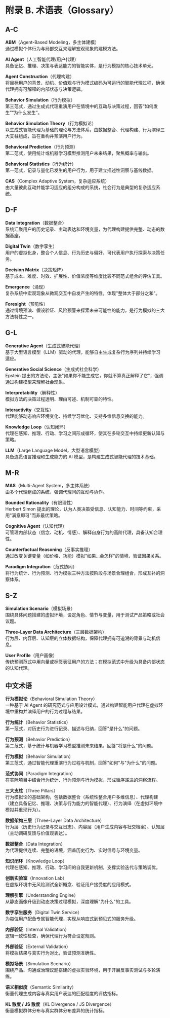 # 附录 B. 术语表（Glossary）

## A-C

**ABM**（Agent-Based Modeling，多主体建模）  
通过模拟个体行为与局部交互来理解宏观现象的建模方法。

**AI Agent**（人工智能代理/用户代理）  
具备记忆、推理、决策与表达能力的智能实体，是行为模拟的核心技术单元。

**Agent Construction**（代理构建）  
将目标用户的背景、动机、价值观与行为模式编码为可运行的智能代理过程，确保代理拥有可解释的内部状态与决策逻辑。

**Behavior Simulation**（行为模拟）  
第三范式，通过生成式代理重演用户在情境中的互动与决策过程，回答“如何发生”“为什么发生”。

**Behavior Simulation Theory**（行为模拟论）  
以生成式智能代理为基础的理论与方法体系，由数据整合、代理构建、行为演绎三大支柱组成，旨在重构并预演用户行为。

**Behavioral Prediction**（行为预测）  
第二范式，使用统计或机器学习模型推测用户未来结果，聚焦概率与输出。

**Behavioral Statistics**（行为统计）  
第一范式，记录与量化已发生的用户行为，用于建立描述性洞察与基线数据。

**CAS**（Complex Adaptive System，复杂适应系统）  
由大量彼此互动并能学习适应的组分构成的系统，社会行为是典型的复杂适应系统。

## D-F

**Data Integration**（数据整合）  
系统汇聚用户的历史记录、主动表达和环境变量，为代理构建提供完整、动态的数据基座。

**Digital Twin**（数字孪生）  
用户的虚拟化身，整合个人信息、行为历史与偏好，可代表用户执行探索与决策任务。

**Decision Matrix**（决策矩阵）  
基于成本、难度、时效、扩展性、价值浓度等维度比较不同范式组合的评估工具。

**Emergence**（涌现）  
复杂系统中宏观现象从微观交互中自发产生的特性，体现"整体大于部分之和"。

**Foresight**（预见性）  
通过情境预演、假设验证、风险预警来探索未来可能性的能力，是行为模拟的三大方法特性之一。

## G-L

**Generative Agent**（生成式智能代理）  
基于大型语言模型（LLM）驱动的代理，能够自主生成复杂行为序列并持续学习适应。

**Generative Social Science**（生成式社会科学）  
Epstein 提出的方法论，主张"如果你不能生成它，你就不算真正解释了它"，强调通过构建模型来理解社会现象。

**Interpretability**（解释性）  
模拟方法的决策过程透明、理由可述、机制可查的特性。

**Interactivity**（交互性）  
代理能够动态响应环境变化、持续学习优化、支持多维信息交换的能力。

**Knowledge Loop**（认知闭环）  
代理在感知、推理、行动、学习之间形成循环，使其在多轮交互中持续更新认知与策略。

**LLM**（Large Language Model，大型语言模型）  
具备连贯语言推理和生成能力的 AI 模型，是构建生成式智能代理的技术基础。

## M-R

**MAS**（Multi-Agent System，多主体系统）  
由多个代理组成的系统，强调代理间的互动与协作。

**Bounded Rationality**（有限理性）  
Herbert Simon 提出的理论，认为人类决策受信息、认知能力、时间等约束，采用"满意即可"而非最优策略。

**Cognitive Agent**（认知代理）  
可管理内部状态（信念、动机、情感）、解释自身行为的高阶代理，具备认知合理性。

**Counterfactual Reasoning**（反事实推理）  
通过改变关键变量（如价格、功能）模拟"如果...会怎样"的情境，验证因果关系。

**Paradigm Integration**（范式协同）  
将行为统计、行为预测、行为模拟三种方法按阶段与场景合理组合，形成互补的洞察体系。

## S-Z

**Simulation Scenario**（模拟场景）  
围绕具体问题搭建的虚拟环境，设定角色、情节与变量，用于测试产品策略或社会议题。

**Three-Layer Data Architecture**（三层数据架构）  
行为层、内容层、认知层的立体数据结构，保障代理拥有可追溯的背景与动机信息。

**User Profile**（用户画像）  
传统预测范式中用向量或标签表征用户的方法；在模拟范式中升级为具备内部状态的认知代理。

## 中文术语

**行为模拟论**（Behavioral Simulation Theory）  
一种基于 AI Agent 的研究范式与应用设计模式，通过构建智能用户代理在虚拟环境中重构并演绎用户的行为过程与结果。

**行为统计**（Behavior Statistics）  
第一范式，对历史行为进行记录、描述与归纳，回答"是什么"的问题。

**行为预测**（Behavior Prediction）  
第二范式，基于统计与机器学习模型推测未来结果，回答"将是什么"的问题。

**行为模拟**（Behavior Simulation）  
第三范式，通过智能代理重演行为过程与机制，回答"如何"与"为什么"的问题。

**范式协同**（Paradigm Integration）  
在实际项目中结合行为统计、行为预测与行为模拟，形成循序递进的洞察流程。

**三大支柱**（Three Pillars）  
行为模拟论的基础架构，包括数据整合（系统性整合用户多维信息）、代理构建（建立具备记忆、推理、决策与行为能力的智能代理）、行为演绎（在虚拟环境中模拟并重现行为）。

**数据架构三层**（Three-Layer Data Architecture）  
行为层（历史行为记录与交互日志）、内容层（用户生成内容与社交档案）、认知层（主动调研反馈与价值观表达）。

**数据整合**（Data Integration）  
为代理提供连续、完整的语境，涵盖历史行为、实时信号与环境变量。

**知识闭环**（Knowledge Loop）  
代理在感知、推理、行动、学习间的自我更新机制，支撑实验迭代与策略调优。

**创新实验室**（Innovation Lab）  
在虚拟环境中无风险测试全新概念、验证用户接受度的应用模式。

**理解引擎**（Understanding Engine）  
从静态画像升级到动态决策过程模拟，深度理解"为什么"的工具。

**数字孪生服务**（Digital Twin Service）  
为每位用户配备专属智能代理，实现从响应式到预见式的服务升级。

**内部验证**（Internal Validation）  
逻辑一致性检查，确保代理行为符合设定规则。

**外部验证**（External Validation）  
将模拟结果与真实行为对比，验证预测准确性。

**模拟场景**（Simulation Scenario）  
围绕产品、沟通或治理议题搭建的虚拟实验环境，用于开展反事实测试与多轮演练。

**语义相似度**（Semantic Similarity）  
衡量代理生成内容与真实用户表达的匹配程度的评估指标。

**KL 散度 / JS 散度**（KL Divergence / JS Divergence）  
衡量模拟群体分布与真实群体分布差异的统计指标。
